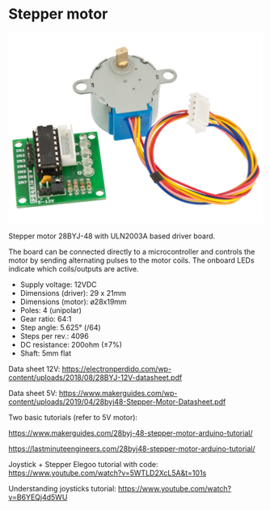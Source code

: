 # Stepper motor

![](./assets/stepper.png)

Stepper motor 28BYJ-48 with ULN2003A based driver board. 

The board can be connected directly to a microcontroller and controls the motor by sending alternating pulses to the motor coils. The onboard LEDs indicate which coils/outputs are active. 

* Supply voltage: 12VDC
* Dimensions (driver): 29 x 21mm
* Dimensions (motor): ø28x19mm
* Poles: 4 (unipolar)
* Gear ratio: 64:1
* Step angle: 5.625° (/64)
* Steps per rev.: 4096
* DC resistance: 200ohm (±7%)
* Shaft: 5mm flat

Data sheet 12V: https://electronperdido.com/wp-content/uploads/2018/08/28BYJ-12V-datasheet.pdf

Data sheet 5V: https://www.makerguides.com/wp-content/uploads/2019/04/28byj48-Stepper-Motor-Datasheet.pdf


Two basic tutorials (refer to 5V motor):

https://www.makerguides.com/28byj-48-stepper-motor-arduino-tutorial/


https://lastminuteengineers.com/28byj48-stepper-motor-arduino-tutorial/

Joystick + Stepper Elegoo tutorial with code:  https://www.youtube.com/watch?v=5WTLD2XcL5A&t=101s

Understanding joysticks tutorial: https://www.youtube.com/watch?v=B6YEQj4d5WU
